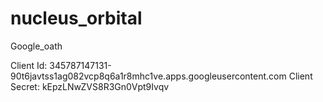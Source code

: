 # nucleus_orbital

Google_oath

Client Id: 345787147131-90t6javtss1ag082vcp8q6a1r8mhc1ve.apps.googleusercontent.com
Client Secret: kEpzLNwZVS8R3Gn0Vpt9Ivqv

